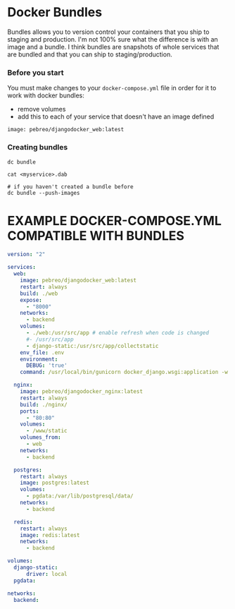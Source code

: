 # Docker Bundles

Bundles allows you to version control your containers that you ship to staging and production.
I'm not 100% sure what the difference is with an image and a bundle. 
I think bundles are snapshots of whole services that are bundled and that
you can ship to staging/production.

### Before you start

You must make changes to your `docker-compose.yml` file in order for it
to work with docker bundles:
* remove volumes
* add this to each of your service that doesn't have an image defined
```
image: pebreo/djangodocker_web:latest
```

### Creating bundles
```
dc bundle

cat <myservice>.dab

# if you haven't created a bundle before
dc bundle --push-images
```


# EXAMPLE DOCKER-COMPOSE.YML COMPATIBLE WITH BUNDLES
```yaml
version: "2"

services:
  web:
    image: pebreo/djangodocker_web:latest
    restart: always
    build: ./web
    expose:
      - "8000"
    networks:
      - backend
    volumes:
      - ./web:/usr/src/app # enable refresh when code is changed
      #- /usr/src/app
      - django-static:/usr/src/app/collectstatic
    env_file: .env
    environment:
      DEBUG: 'true'
    command: /usr/local/bin/gunicorn docker_django.wsgi:application -w 2 -b :8000

  nginx:
    image: pebreo/djangodocker_nginx:latest
    restart: always
    build: ./nginx/
    ports:
      - "80:80"
    volumes:
      - /www/static
    volumes_from:
      - web
    networks:
      - backend

  postgres:
    restart: always
    image: postgres:latest
    volumes:
      - pgdata:/var/lib/postgresql/data/
    networks:
      - backend

  redis:
    restart: always
    image: redis:latest
    networks:
      - backend

volumes:
  django-static:
      driver: local
  pgdata:

networks:
  backend:
```